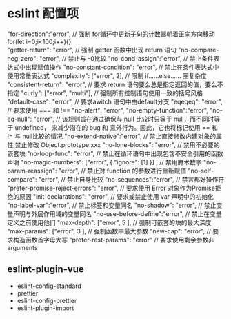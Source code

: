 # eslint 配置项

  "for-direction":"error", // 强制 for循环中更新子句的计数器朝着正向方向移动  for(let i=0;i<100;i++){}  
    "getter-return": "error", // 强制 getter 函数中出现 return 语句
    "no-compare-neg-zero": "error", //  禁止与 -0比较
    "no-cond-assign":"error", // 禁止条件表达式中出现赋值操作
    "no-constant-condition": "error", // 禁止在条件表达式中使用常量表达式
    "complexity": ["error", 2], // 限制 if……else…… 圈复杂度
    "consistent-return": "error", // 要求 return 语句要么总是指定返回的值，要么不指定
    "curly": ["error", "multi"], // 强制所有控制语句使用一致的括号风格
    "default-case": "error", // 要求awitch 语句中由default分支
    "eqeqeq": "error", // 要求使用 === 和 !==
    "no-alert": "error",
    "no-empty-function":"error",
    "no-eq-null": "error", // 该规则旨在通过确保与 null 比较时只等于 null，而不同时等于 undefined， 来减少潜在的 bug 和 意外行为。因此，它也将标记使用 == 和 != 与 null比较的情况
    "no-extend-native":"error", // 禁止直接修改内建对象的属性,禁止修改 Object.prototype.xxx
    "no-lone-blocks": "error", // 禁用不必要的嵌套块
    "no-loop-func": "error", // 禁止在循环语句中出现包含不安全引用的函数声明
    "no-magic-numbers": ["error", { "ignore": [1] }] , // 禁用魔术数字
    "no-param-reassign": "error", // 禁止对 function 的参数进行重新赋值
    "no-self-compare": "error", // 禁止自身比较
    "no-sequences":"error", // 禁言都好操作符
    "prefer-promise-reject-errors": "error", // 要求使用 Error 对象作为Promise拒绝的原因
    "init-declarations": "error", // 要求或禁止使用 var 声明中的初始化
    "no-label-var":"error", // 禁止标签和变量同名
    "no-shadow": "error", // 禁止变量声明与外层作用域的变量同名
    "no-use-before-define":"error", // 禁止在变量定义之前使用他们
    "max-depth": ["error", 5 ], // 强制可嵌套的块的最大深度
    "max-params": ["error", 3 ], // 强制函数中最大参数
    "new-cap": "error", // 要求构造函数首字母大写
    "prefer-rest-params": "error" // 要求使用剩余参数非 arguments

## eslint-plugin-vue

- eslint-config-standard
- prettier
- eslint-config-prettier
- eslint-plugin-import

